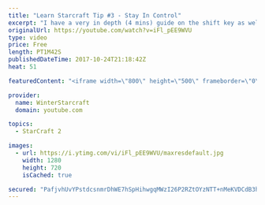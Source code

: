 ```yaml
---
title: "Learn Starcraft Tip #3 - Stay In Control"
excerpt: "I have a very in depth (4 mins) guide on the shift key as well here https://www.youtube.com/watch?v=7x9pHr544oY"
originalUrl: https://youtube.com/watch?v=iFl_pEE9WVU
type: video
price: Free
length: PT1M42S
publishedDateTime: 2017-10-24T21:18:42Z
heat: 51

featuredContent: "<iframe width=\"800\" height=\"500\" frameborder=\"0\" src=\"https://www.youtube.com/embed/iFl_pEE9WVU\" allow=\"accelerometer; autoplay; encrypted-media; gyroscope; picture-in-picture\" allowfullscreen></iframe>"

provider:
  name: WinterStarcraft
  domain: youtube.com

topics:
  - StarCraft 2

images:
  - url: https://i.ytimg.com/vi/iFl_pEE9WVU/maxresdefault.jpg
    width: 1280
    height: 720
    isCached: true

secured: "PafjvhUvYPstdcsnmrDhWE7hSpHihwgqMWzI26P2RZtOYzNTT+nMeKVDCdB3h0ADCNFlqRIBcYT00U8qR09DvT+G22dKc6ULRlBUEZJvObENhQXcZX+gD2F1bRrwpbgO1q1J/CmtB93CA7KUnGwa3BU8X+0GmOzGwisJW9wPAqVhvg+u60bIvqVdEGLQmqMRrfN+boJXG58A1QuoEAZyR6lP2D5mfw/otQl4lLSjzIkI2EOgd0rqL445IBy17TMuqoHH4cwPAPNJ9jz5cGSWGWMMQDZ5js8uZbx70GEqpydAKZQ8lsRkNuv6RYCE4Clngw+vCFasCqtTKtbaOzNpzouAjFwrp6uyGj0Js+gAnfmo2xgFVevEqWFLiBidSYTgmevZOKDDIqIC93tyJnbWT8ruB76M9m/9hlZQXcgS+gU=;YQST8LuKBvYspKWaZxDNbA=="
---
```


